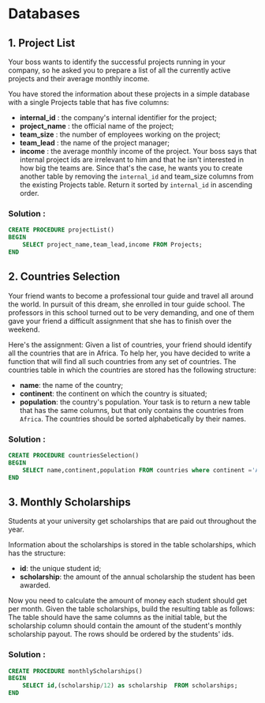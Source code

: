 # Databases 

## 1. Project List

Your boss wants to identify the successful projects running in your company, so he asked you to prepare a list of all the currently active projects and their average monthly income.

You have stored the information about these projects in a simple database with a single Projects table that has five columns:

- **internal_id** : the company's internal identifier for the project;
- **project_name** : the official name of the project;
- **team_size** : the number of employees working on the project;
- **team_lead** : the name of the project manager;
- **income** : the average monthly income of the project.
Your boss says that internal project ids are irrelevant to him and that he isn't interested in how big the teams are. Since that's the case, he wants you to create another table by removing the `internal_id` and team_size columns from the existing Projects table. Return it sorted by `internal_id` in ascending order.


### Solution : 

```sql
CREATE PROCEDURE projectList()
BEGIN
	SELECT project_name,team_lead,income FROM Projects;
END
```


## 2. Countries Selection

Your friend wants to become a professional tour guide and travel all around the world. In pursuit of this dream, she enrolled in tour guide school. The professors in this school turned out to be very demanding, and one of them gave your friend a difficult assignment that she has to finish over the weekend.

Here's the assignment: Given a list of countries, your friend should identify all the countries that are in Africa. To help her, you have decided to write a function that will find all such countries from any set of countries. The countries table in which the countries are stored has the following structure:

- **name**: the name of the country;
- **continent**: the continent on which the country is situated;
- **population**: the country's population.
Your task is to return a new table that has the same columns, but that only contains the countries from `Africa`. The countries should be sorted alphabetically by their names.


### Solution : 

```sql
CREATE PROCEDURE countriesSelection()
BEGIN
	SELECT name,continent,population FROM countries where continent ='Africa'  Order By name asc;
END
```

## 3. Monthly Scholarships

Students at your university get scholarships that are paid out throughout the year.

Information about the scholarships is stored in the table scholarships, which has the structure:

- **id**: the unique student id;
- **scholarship**: the amount of the annual scholarship the student has been awarded.

Now you need to calculate the amount of money each student should get per month. Given the table scholarships, build the resulting table as follows: The table should have the same columns as the initial table, but the scholarship column should contain the amount of the student's monthly scholarship payout. The rows should be ordered by the students' ids.


### Solution : 

```sql
CREATE PROCEDURE monthlyScholarships()
BEGIN
	SELECT id,(scholarship/12) as scholarship  FROM scholarships;
END
```